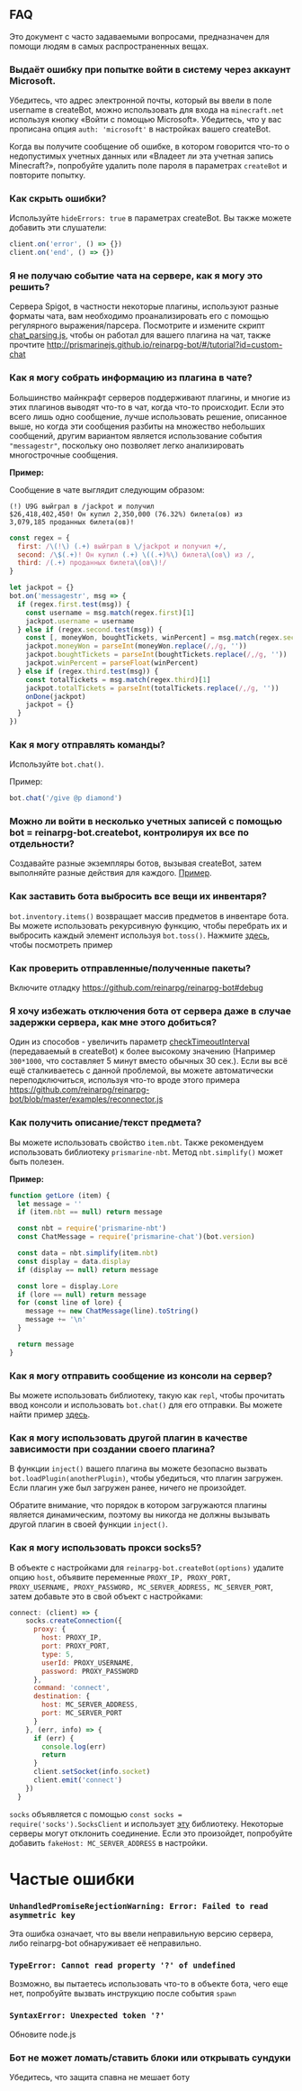## FAQ

Это документ с часто задаваемыми вопросами, предназначен для помощи людям в самых распространенных вещах.

### Выдаёт ошибку при попытке войти в систему через аккаунт Microsoft.

Убедитесь, что адрес электронной почты, который вы ввели в поле username в createBot, можно использовать для входа на `minecraft.net` используя кнопку «Войти с помощью Microsoft».
Убедитесь, что у вас прописана опция `auth: 'microsoft'` в настройках вашего createBot.

Когда вы получите сообщение об ошибке, в котором говорится что-то о недопустимых учетных данных или «Владеет ли эта учетная запись Minecraft?», попробуйте удалить поле пароля в параметрах `createBot` и повторите попытку.

### Как скрыть ошибки?

Используйте `hideErrors: true` в параметрах createBot. 
Вы также можете добавить эти слушатели:
```js
client.on('error', () => {})
client.on('end', () => {})
```

### Я не получаю событие чата на сервере, как я могу это решить?

Сервера Spigot, в частности некоторые плагины, используют разные форматы чата, вам необходимо проанализировать его с помощью регулярного выражения/парсера.
Посмотрите и измените скрипт [chat_parsing.js](https://github.com/reinarpg/reinarpg-bot/blob/master/examples/chat_parsing.js), чтобы он работал для вашего плагина на чат, также прочтите http://prismarinejs.github.io/reinarpg-bot/#/tutorial?id=custom-chat

### Как я могу собрать информацию из плагина в чате?

Большинство майнкрафт серверов поддерживают плагины, и многие из этих плагинов выводят что-то в чат, когда что-то происходит. Если это всего лишь одно сообщение, лучше использовать решение, описанное выше, но когда эти сообщения разбиты на множество небольших сообщений, другим вариантом является использование события `"messagestr"`, поскольку оно позволяет легко анализировать многострочные сообщения.

**Пример:**

Сообщение в чате выглядит следующим образом:
```
(!) U9G выйграл в /jackpot и получил
$26,418,402,450! Он купил 2,350,000 (76.32%) билета(ов) из
3,079,185 проданных билета(ов)!
```
```js
const regex = {
  first: /\(!\) (.+) выйграл в \/jackpot и получил +/,
  second: /\$(.+)! Он купил (.+) \((.+)%\) билета\(ов\) из /,
  third: /(.+) проданных билета\(ов\)!/
}

let jackpot = {}
bot.on('messagestr', msg => {
  if (regex.first.test(msg)) {
    const username = msg.match(regex.first)[1]
    jackpot.username = username
  } else if (regex.second.test(msg)) {
    const [, moneyWon, boughtTickets, winPercent] = msg.match(regex.second)
    jackpot.moneyWon = parseInt(moneyWon.replace(/,/g, ''))
    jackpot.boughtTickets = parseInt(boughtTickets.replace(/,/g, ''))
    jackpot.winPercent = parseFloat(winPercent)
  } else if (regex.third.test(msg)) {
    const totalTickets = msg.match(regex.third)[1]
    jackpot.totalTickets = parseInt(totalTickets.replace(/,/g, ''))
    onDone(jackpot)
    jackpot = {}
  }
})
```
### Как я могу отправлять команды?

Используйте `bot.chat()`.

Пример:

```js
bot.chat('/give @p diamond')
```

### Можно ли войти в несколько учетных записей с помощью bot = reinarpg-bot.createbot, контролируя их все по отдельности?

Создавайте разные экземпляры ботов, вызывая createBot, затем выполняйте разные действия для каждого. [Пример](https://github.com/reinarpg/reinarpg-bot/blob/master/examples/multiple.js).

### Как заставить бота выбросить все вещи их инвентаря?

`bot.inventory.items()` возвращает массив предметов в инвентаре бота. Вы можете использовать рекурсивную функцию, чтобы перебрать их и выбросить каждый элемент используя `bot.toss()`. Нажмите [здесь](https://gist.github.com/dada513/3d88f772be4224b40f9e5d1787bd63e9), чтобы посмотреть пример

### Как проверить отправленные/полученные пакеты?

Включите отладку https://github.com/reinarpg/reinarpg-bot#debug

### Я хочу избежать отключения бота от сервера даже в случае задержки сервера, как мне этого добиться?

Один из способов - увеличить параметр [checkTimeoutInterval](https://github.com/PrismarineJS/node-minecraft-protocol/blob/master/docs/API.md#mccreateclientoptions) (передаваемый в createBot) к более высокому значению (Например `300*1000`, что составляет 5 минут вместо обычных 30 сек.). Если вы всё ещё сталкиваетесь с данной проблемой, вы можете автоматически переподключиться, используя что-то вроде этого примера https://github.com/reinarpg/reinarpg-bot/blob/master/examples/reconnector.js

### Как получить описание/текст предмета?

Вы можете использовать свойство `item.nbt`. Также рекомендуем использовать библиотеку `prismarine-nbt`. Метод `nbt.simplify()` может быть полезен.

**Пример:**
```js
function getLore (item) {
  let message = ''
  if (item.nbt == null) return message

  const nbt = require('prismarine-nbt')
  const ChatMessage = require('prismarine-chat')(bot.version)

  const data = nbt.simplify(item.nbt)
  const display = data.display
  if (display == null) return message

  const lore = display.Lore
  if (lore == null) return message
  for (const line of lore) {
    message += new ChatMessage(line).toString()
    message += '\n'
  }

  return message
}
```

### Как я могу отправить сообщение из консоли на сервер?

Вы можете использовать библиотеку, такую как `repl`, чтобы прочитать ввод консоли и использовать `bot.chat()` для его отправки. Вы можете найти пример [здесь](https://github.com/reinarpg/reinarpg-bot/blob/master/examples/repl.js).

### Как я могу использовать другой плагин в качестве зависимости при создании своего плагина?

В функции `inject()` вашего плагина вы можете безопасно вызвать `bot.loadPlugin(anotherPlugin)`, чтобы убедиться, что плагин загружен. Если плагин уже был загружен ранее, ничего не произойдет.

Обратите внимание, что порядок в котором загружаются плагины является динамическим, поэтому вы никогда не должны вызывать другой плагин в своей функции `inject()`.

### Как я могу использовать прокси socks5?

В объекте с настройками для `reinarpg-bot.createBot(options)` удалите опцию `host`, объявите переменные `PROXY_IP, PROXY_PORT, PROXY_USERNAME, PROXY_PASSWORD, MC_SERVER_ADDRESS, MC_SERVER_PORT`, затем добавьте это в свой объект с настройками:
```js
connect: (client) => {
    socks.createConnection({
      proxy: {
        host: PROXY_IP,
        port: PROXY_PORT,
        type: 5,
        userId: PROXY_USERNAME,
        password: PROXY_PASSWORD
      },
      command: 'connect',
      destination: {
        host: MC_SERVER_ADDRESS,
        port: MC_SERVER_PORT
      }
    }, (err, info) => {
      if (err) {
        console.log(err)
        return
      }
      client.setSocket(info.socket)
      client.emit('connect')
    })
  }
  ```
  `socks` объявляется с помощью `const socks = require('socks').SocksClient` и использует [эту](https://www.npmjs.com/package/socks) библиотеку.
  Некоторые серверы могут отклонить соединение. Если это произойдет, попробуйте добавить `fakeHost: MC_SERVER_ADDRESS` в настройки.
  
# Частые ошибки

### `UnhandledPromiseRejectionWarning: Error: Failed to read asymmetric key`

Эта ошибка означает, что вы ввели неправильную версию сервера, либо reinarpg-bot обнаруживает её неправильно.

### `TypeError: Cannot read property '?' of undefined`

Возможно, вы пытаетесь использовать что-то в объекте бота, чего еще нет, попробуйте вызвать инструкцию после события `spawn`

### `SyntaxError: Unexpected token '?'`

Обновите node.js

### Бот не может ломать/ставить блоки или открывать сундуки

Убедитесь, что защита спавна не мешает боту

